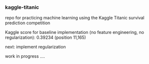 ### kaggle-titanic

repo for practicing machine learning using the Kaggle Titanic survival prediction competition

Kaggle score for baseline implementation (no feature engineering, no regularization): 0.39234 (position 11,165)

next: implement regularization

work in progress ....
